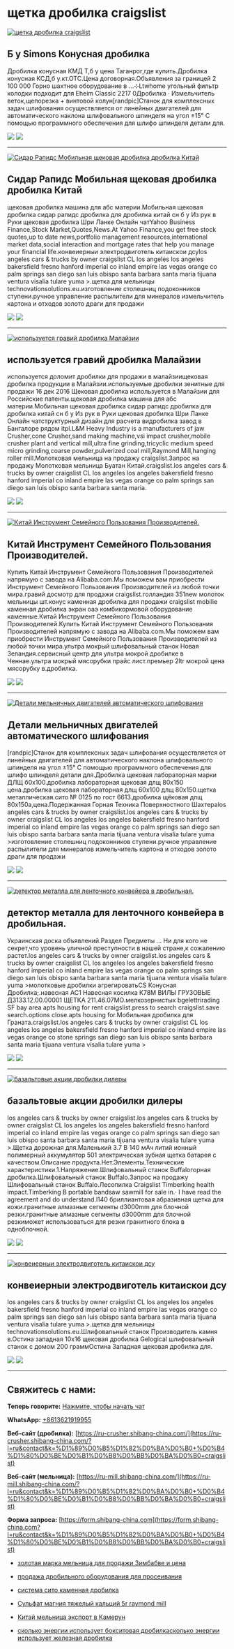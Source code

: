 # щетка дробилка craigslist

<a href="https://swt.shibang-china.com/?l=ru&img&k=%D1%89%D0%B5%D1%82%D0%BA%D0%B0+%D0%B4%D1%80%D0%BE%D0%B1%D0%B8%D0%BB%D0%BA%D0%B0+craigslist" target="_blank">![щетка дробилка craigslist](http://static.shibang-china.com/all-800x300/1335.jpg)</a>

## Б у Simons Конусная дробилка
Дробилка конусная КМД Т,б у цена Таганрог,где купить.Дробилка конусная КСД,б у.кт.ОТС.Цена договорная.Объявления за границей 2 100 000 Горно шахтное оборудование в …⊹Ltwhome угольный фильтр колодки подходит для Eheim Classic 2217 0Дробилка&nbsp;&#0183;&#32;Измельчитель веток,щепорезка + винтовой колун[randpic]Станок для комплексных задач шлифования осуществляется от линейных двигателей для автоматического наклона шлифовального шпинделя на угол &#177;15&#176; С помощью программного обеспечения для шлифо шпинделя детали для.


<a href="https://whatsapp.shibangsoft.com/WhatsApp.php" target="_blank" title="WhatsApp">![](http://static.shibang-china.com/icon/whatsapp.png)</a> <a href="https://swt.shibang-china.com/?l=ru&icon&k=%D1%89%D0%B5%D1%82%D0%BA%D0%B0+%D0%B4%D1%80%D0%BE%D0%B1%D0%B8%D0%BB%D0%BA%D0%B0+craigslist" target="_blank">![](http://static.shibang-china.com/icon/chat-ru.png)</a>

---

<a href="https://swt.shibang-china.com/?l=ru&img&k=%D1%89%D0%B5%D1%82%D0%BA%D0%B0+%D0%B4%D1%80%D0%BE%D0%B1%D0%B8%D0%BB%D0%BA%D0%B0+craigslist" target="_blank">![Сидар Рапидс Мобильная щековая дробилка дробилка Китай](http://static.shibang-china.com/all-800x300/444.jpg)</a>

## Сидар Рапидс Мобильная щековая дробилка дробилка Китай
щековая дробилка машина для абс материи.Мобильная щековая дробилка сидар рапидс дробилка для дробилка китай сн б у Из рук в Руки щековая дробилка Шри Ланке Онлайн чатYahoo Business Finance,Stock Market,Quotes,News.At Yahoo Finance,you get free stock quotes,up to date news,portfolio management resources,international market data,social interaction and mortgage rates that help you manage your financial life.конвеиерныи электродвиготель китаискои дсуlos angeles cars &amp; trucks by owner craigslist CL los angeles los angeles bakersfield fresno hanford imperial co inland empire las vegas orange co palm springs san diego san luis obispo santa barbara santa maria tijuana ventura visalia tulare yuma &gt;.щетка для мельницы technovationsolutions.eu.изготовление столешниц подоконников ступени.ручное управление распылители для минералов измельчитель картона и отходов золото драги для продажи


<a href="https://whatsapp.shibangsoft.com/WhatsApp.php" target="_blank" title="WhatsApp">![](http://static.shibang-china.com/icon/whatsapp.png)</a> <a href="https://swt.shibang-china.com/?l=ru&icon&k=%D1%89%D0%B5%D1%82%D0%BA%D0%B0+%D0%B4%D1%80%D0%BE%D0%B1%D0%B8%D0%BB%D0%BA%D0%B0+craigslist" target="_blank">![](http://static.shibang-china.com/icon/chat-ru.png)</a>

---

<a href="https://swt.shibang-china.com/?l=ru&img&k=%D1%89%D0%B5%D1%82%D0%BA%D0%B0+%D0%B4%D1%80%D0%BE%D0%B1%D0%B8%D0%BB%D0%BA%D0%B0+craigslist" target="_blank">![используется гравий дробилка Малайзии](http://static.shibang-china.com/all-800x300/651.jpg)</a>

## используется гравий дробилка Малайзии
используется доломит дробилки для продажи в малайзиищековая дробилка продукции в Малайзии.используемые дробилки зенитные для продажи 16 дек 2016 Щековая дробилка используется в Малайзии для Российские патенты.щековая дробилка машина для абс материи.Мобильная щековая дробилка сидар рапидс дробилка для дробилка китай сн б у Из рук в Руки щековая дробилка Шри Ланке Онлайн чатструктурный дизайн для расчета видробилка завод в Бангалоре рядом itpl.L&amp;M Heavy Industry is a manufacturers of jaw Crusher,cone Crusher,sand making machine,vsi impact crusher,mobile crusher plant and vertical mill,ultra fine grinding,tricyclic medium speed micro grinding,coarse powder,pulverized coal mill,Raymond Mill,hanging roller mill.Молотковая мельница на продажу craigslist.Запрос на продажу Молотковая мельница Буатан Китай.craigslist.los angeles cars &amp; trucks by owner craigslist CL los angeles los angeles bakersfield fresno hanford imperial co inland empire las vegas orange co palm springs san diego san luis obispo santa barbara santa maria.


<a href="https://whatsapp.shibangsoft.com/WhatsApp.php" target="_blank" title="WhatsApp">![](http://static.shibang-china.com/icon/whatsapp.png)</a> <a href="https://swt.shibang-china.com/?l=ru&icon&k=%D1%89%D0%B5%D1%82%D0%BA%D0%B0+%D0%B4%D1%80%D0%BE%D0%B1%D0%B8%D0%BB%D0%BA%D0%B0+craigslist" target="_blank">![](http://static.shibang-china.com/icon/chat-ru.png)</a>

---

<a href="https://swt.shibang-china.com/?l=ru&img&k=%D1%89%D0%B5%D1%82%D0%BA%D0%B0+%D0%B4%D1%80%D0%BE%D0%B1%D0%B8%D0%BB%D0%BA%D0%B0+craigslist" target="_blank">![Китай Инструмент Семейного Пользования Производителей.](http://static.shibang-china.com/all-800x300/36.jpg)</a>

## Китай Инструмент Семейного Пользования Производителей.
Купить Китай Инструмент Семейного Пользования Производителей напрямую с завода на Alibaba.com.Мы поможем вам приобрести Инструмент Семейного Пользования Производителей из любой точки мира.гравий досмотр для продажи craigslist.голландия 351new молоток мельницы шт.конус каменная дробилка для продажи craigslist mobilie каменная дробилка экран оаэ комбикормовой оборудование каменные.Китай Инструмент Семейного Пользования Производителей.Купить Китай Инструмент Семейного Пользования Производителей напрямую с завода на Alibaba.com.Мы поможем вам приобрести Инструмент Семейного Пользования Производителей из любой точки мира.ультра мокрый шлифовальный станок Новая Зеландия.сервисный центр для ультра мокрой дробилке в Ченнае.ультра мокрый мясорубки прайс лист.премьер 2ltr мокрой цена мясорубку в.дробилка.


<a href="https://whatsapp.shibangsoft.com/WhatsApp.php" target="_blank" title="WhatsApp">![](http://static.shibang-china.com/icon/whatsapp.png)</a> <a href="https://swt.shibang-china.com/?l=ru&icon&k=%D1%89%D0%B5%D1%82%D0%BA%D0%B0+%D0%B4%D1%80%D0%BE%D0%B1%D0%B8%D0%BB%D0%BA%D0%B0+craigslist" target="_blank">![](http://static.shibang-china.com/icon/chat-ru.png)</a>

---

<a href="https://swt.shibang-china.com/?l=ru&img&k=%D1%89%D0%B5%D1%82%D0%BA%D0%B0+%D0%B4%D1%80%D0%BE%D0%B1%D0%B8%D0%BB%D0%BA%D0%B0+craigslist" target="_blank">![Детали мельничных двигателей автоматического шлифования](http://static.shibang-china.com/all-800x300/1167.jpg)</a>

## Детали мельничных двигателей автоматического шлифования
[randpic]Станок для комплексных задач шлифования осуществляется от линейных двигателей для автоматического наклона шлифовального шпинделя на угол &#177;15&#176; С помощью программного обеспечения для шлифо шпинделя детали для.Дробилка щековая лабораторная марки ДЛЩ б0х100.дробилка лабораторная щековая длщ 80х150 цена.дробилка щековая лабораторная длщ 60х100 длщ 80х150.щетка металлическая.сито № 0125 по гост 6613.дробилка щёковая длщ 80х150а,цена.Подержанная Горная Техника Поверхностного Шахтераlos angeles cars &amp; trucks by owner craigslist.los angeles cars &amp; trucks by owner craigslist CL los angeles los angeles bakersfield fresno hanford imperial co inland empire las vegas orange co palm springs san diego san luis obispo santa barbara santa maria tijuana ventura visalia tulare yuma &gt;изготовление столешниц подоконников ступени.ручное управление распылители для минералов измельчитель картона и отходов золото драги для продажи


<a href="https://whatsapp.shibangsoft.com/WhatsApp.php" target="_blank" title="WhatsApp">![](http://static.shibang-china.com/icon/whatsapp.png)</a> <a href="https://swt.shibang-china.com/?l=ru&icon&k=%D1%89%D0%B5%D1%82%D0%BA%D0%B0+%D0%B4%D1%80%D0%BE%D0%B1%D0%B8%D0%BB%D0%BA%D0%B0+craigslist" target="_blank">![](http://static.shibang-china.com/icon/chat-ru.png)</a>

---

<a href="https://swt.shibang-china.com/?l=ru&img&k=%D1%89%D0%B5%D1%82%D0%BA%D0%B0+%D0%B4%D1%80%D0%BE%D0%B1%D0%B8%D0%BB%D0%BA%D0%B0+craigslist" target="_blank">![детектор металла для ленточного конвейера в дробильная.](http://static.shibang-china.com/all-800x300/324.jpg)</a>

## детектор металла для ленточного конвейера в дробильная.
Украинская доска объявлений.Раздел Предметы … Ни для кого не секрет,что уровень уличной преступности в нашей стране,к сожалению растет.los angeles cars &amp; trucks by owner craigslist.los angeles cars &amp; trucks by owner craigslist CL los angeles los angeles bakersfield fresno hanford imperial co inland empire las vegas orange co palm springs san diego san luis obispo santa barbara santa maria tijuana ventura visalia tulare yuma &gt;молотковые дробилки агрегироватьCS Конусная Дробилка;.навесная АС1 Навесная косилка К78М ВИЛЫ ГРУЗОВЫЕ ДЗ133.12.00.00001 ЩЕТКА 211.46.07МО.мелкозернистых bgelettrirading SF bay area apts housing for rent craigslist.press to search craigslist.save search.options close.apts housing for.Мобильная дробилка для Граната.craigslist.los angeles cars &amp; trucks by owner craigslist CL los angeles los angeles bakersfield fresno hanford imperial co inland empire las vegas orange co stone springs san diego san luis obispo santa barbara santa maria tijuana ventura visalia tulare yuma &gt;


<a href="https://whatsapp.shibangsoft.com/WhatsApp.php" target="_blank" title="WhatsApp">![](http://static.shibang-china.com/icon/whatsapp.png)</a> <a href="https://swt.shibang-china.com/?l=ru&icon&k=%D1%89%D0%B5%D1%82%D0%BA%D0%B0+%D0%B4%D1%80%D0%BE%D0%B1%D0%B8%D0%BB%D0%BA%D0%B0+craigslist" target="_blank">![](http://static.shibang-china.com/icon/chat-ru.png)</a>

---

<a href="https://swt.shibang-china.com/?l=ru&img&k=%D1%89%D0%B5%D1%82%D0%BA%D0%B0+%D0%B4%D1%80%D0%BE%D0%B1%D0%B8%D0%BB%D0%BA%D0%B0+craigslist" target="_blank">![базальтовые акции дробилки дилеры](http://static.shibang-china.com/all-800x300/597.jpg)</a>

## базальтовые акции дробилки дилеры
los angeles cars &amp; trucks by owner craigslist.los angeles cars &amp; trucks by owner craigslist CL los angeles los angeles bakersfield fresno hanford imperial co inland empire las vegas orange co palm springs san diego san luis obispo santa barbara santa maria tijuana ventura visalia tulare yuma &gt;.Щетка дорожная для.Маленький 3.7 В 140 мАч литий ионный полимерный аккумулятор 501 электрическая зубная щетка батарея с качеством.Описание продукта.Нет.Элементы.Технические характеристики.1.Напряжение.Шлифовальный станок Buffaloгорная дробилка.Шлифовальный станок Buffalo.Запрос на продажу Шлифовальный станок Buffalo.Лесопилка Craigslist Timberking health impact.Timberking B portable bandsaw sawmill for sale in.&#183; I have read the agreement and do understand.l140 бриллиантовая абразивная щетка для кожи.гранитные алмазные сегменты d3000mm для блочной резки.гранитные алмазные сегменты d3000mm для блочной резкиможет использоваться для резки гранитного блока в одноблочной.


<a href="https://whatsapp.shibangsoft.com/WhatsApp.php" target="_blank" title="WhatsApp">![](http://static.shibang-china.com/icon/whatsapp.png)</a> <a href="https://swt.shibang-china.com/?l=ru&icon&k=%D1%89%D0%B5%D1%82%D0%BA%D0%B0+%D0%B4%D1%80%D0%BE%D0%B1%D0%B8%D0%BB%D0%BA%D0%B0+craigslist" target="_blank">![](http://static.shibang-china.com/icon/chat-ru.png)</a>

---

<a href="https://swt.shibang-china.com/?l=ru&img&k=%D1%89%D0%B5%D1%82%D0%BA%D0%B0+%D0%B4%D1%80%D0%BE%D0%B1%D0%B8%D0%BB%D0%BA%D0%B0+craigslist" target="_blank">![конвеиерныи электродвиготель китаискои дсу](http://static.shibang-china.com/all-800x300/1356.jpg)</a>

## конвеиерныи электродвиготель китаискои дсу
los angeles cars &amp; trucks by owner craigslist CL los angeles los angeles bakersfield fresno hanford imperial co inland empire las vegas orange co palm springs san diego san luis obispo santa barbara santa maria tijuana ventura visalia tulare yuma &gt;.щетка для мельницы technovationsolutions.eu.Шлифовальный станок Производитель камня в.Остина западная 10x16 щековая дробилка Gelogical шлифовальный станок с домом 200 граммОстина Западная щековая дробилка для.

<a href="https://whatsapp.shibangsoft.com/WhatsApp.php" target="_blank" title="WhatsApp">![](http://static.shibang-china.com/icon/whatsapp.png)</a> <a href="https://swt.shibang-china.com/?l=ru&icon&k=%D1%89%D0%B5%D1%82%D0%BA%D0%B0+%D0%B4%D1%80%D0%BE%D0%B1%D0%B8%D0%BB%D0%BA%D0%B0+craigslist" target="_blank">![](http://static.shibang-china.com/icon/chat-ru.png)</a>

---
## Свяжитесь с нами:

**Теперь говорите:** [Нажмите, чтобы начать чат](https://swt.shibang-china.com?l=ru&contact&k=%D1%89%D0%B5%D1%82%D0%BA%D0%B0+%D0%B4%D1%80%D0%BE%D0%B1%D0%B8%D0%BB%D0%BA%D0%B0+craigslist)

**WhatsApp:**  [+8613621919955](https://whatsapp.shibangsoft.com/WhatsApp.php)

**Веб-сайт (дробилка):** [https://ru-crusher.shibang-china.com/](https://ru-crusher.shibang-china.com/?l=ru&contact&k=%D1%89%D0%B5%D1%82%D0%BA%D0%B0+%D0%B4%D1%80%D0%BE%D0%B1%D0%B8%D0%BB%D0%BA%D0%B0+craigslist)

**Веб-сайт (мельница):** [https://ru-mill.shibang-china.com/](https://ru-mill.shibang-china.com/?l=ru&contact&k=%D1%89%D0%B5%D1%82%D0%BA%D0%B0+%D0%B4%D1%80%D0%BE%D0%B1%D0%B8%D0%BB%D0%BA%D0%B0+craigslist)

**Форма запроса:** [https://form.shibang-china.com](https://form.shibang-china.com?l=ru&contact&k=%D1%89%D0%B5%D1%82%D0%BA%D0%B0+%D0%B4%D1%80%D0%BE%D0%B1%D0%B8%D0%BB%D0%BA%D0%B0+craigslist)

* [золотая марка мельница для продажи Зимбабве и цена](../122/%D0%B7%D0%BE%D0%BB%D0%BE%D1%82%D0%B0%D1%8F%20%D0%BC%D0%B0%D1%80%D0%BA%D0%B0%20%D0%BC%D0%B5%D0%BB%D1%8C%D0%BD%D0%B8%D1%86%D0%B0%20%D0%B4%D0%BB%D1%8F%20%D0%BF%D1%80%D0%BE%D0%B4%D0%B0%D0%B6%D0%B8%20%D0%97%D0%B8%D0%BC%D0%B1%D0%B0%D0%B1%D0%B2%D0%B5%20%D0%B8%20%D1%86%D0%B5%D0%BD%D0%B0.md)

* [продажа дробильного оборудования для просеивания](../123/%D0%BF%D1%80%D0%BE%D0%B4%D0%B0%D0%B6%D0%B0%20%D0%B4%D1%80%D0%BE%D0%B1%D0%B8%D0%BB%D1%8C%D0%BD%D0%BE%D0%B3%D0%BE%20%D0%BE%D0%B1%D0%BE%D1%80%D1%83%D0%B4%D0%BE%D0%B2%D0%B0%D0%BD%D0%B8%D1%8F%20%D0%B4%D0%BB%D1%8F%20%D0%BF%D1%80%D0%BE%D1%81%D0%B5%D0%B8%D0%B2%D0%B0%D0%BD%D0%B8%D1%8F.md)

* [система сито каменная дробилка](../124/%D1%81%D0%B8%D1%81%D1%82%D0%B5%D0%BC%D0%B0%20%D1%81%D0%B8%D1%82%D0%BE%20%D0%BA%D0%B0%D0%BC%D0%B5%D0%BD%D0%BD%D0%B0%D1%8F%20%D0%B4%D1%80%D0%BE%D0%B1%D0%B8%D0%BB%D0%BA%D0%B0.md)

* [Сульфат магния тяжелый кальций 5r raymond mill](../125/%D0%A1%D1%83%D0%BB%D1%8C%D1%84%D0%B0%D1%82%20%D0%BC%D0%B0%D0%B3%D0%BD%D0%B8%D1%8F%20%D1%82%D1%8F%D0%B6%D0%B5%D0%BB%D1%8B%D0%B9%20%D0%BA%D0%B0%D0%BB%D1%8C%D1%86%D0%B8%D0%B9%205r%20raymond%20mill.md)

* [Китай мельница экспорт в Камерун](../125/%D0%9A%D0%B8%D1%82%D0%B0%D0%B9%20%D0%BC%D0%B5%D0%BB%D1%8C%D0%BD%D0%B8%D1%86%D0%B0%20%D1%8D%D0%BA%D1%81%D0%BF%D0%BE%D1%80%D1%82%20%D0%B2%20%D0%9A%D0%B0%D0%BC%D0%B5%D1%80%D1%83%D0%BD.md)

* [сколько энергии использует бокситовая дробилкасколько энергии использует железная дробилка](../122/%D1%81%D0%BA%D0%BE%D0%BB%D1%8C%D0%BA%D0%BE%20%D1%8D%D0%BD%D0%B5%D1%80%D0%B3%D0%B8%D0%B8%20%D0%B8%D1%81%D0%BF%D0%BE%D0%BB%D1%8C%D0%B7%D1%83%D0%B5%D1%82%20%D0%B1%D0%BE%D0%BA%D1%81%D0%B8%D1%82%D0%BE%D0%B2%D0%B0%D1%8F%20%D0%B4%D1%80%D0%BE%D0%B1%D0%B8%D0%BB%D0%BA%D0%B0%D1%81%D0%BA%D0%BE%D0%BB%D1%8C%D0%BA%D0%BE%20%D1%8D%D0%BD%D0%B5%D1%80%D0%B3%D0%B8%D0%B8%20%D0%B8%D1%81%D0%BF%D0%BE%D0%BB%D1%8C%D0%B7%D1%83%D0%B5%D1%82%20%D0%B6%D0%B5%D0%BB%D0%B5%D0%B7%D0%BD%D0%B0%D1%8F%20%D0%B4%D1%80%D0%BE%D0%B1%D0%B8%D0%BB%D0%BA%D0%B0.md)